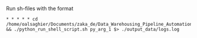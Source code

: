 Run sh-files with the format
```
* * * * * cd /home/oalsaghier/Documents/zaka_de/Data_Warehousing_Pipeline_Automation/cronjobs && ./python_run_shell_script.sh py_arg_1 $> ./output_data/logs.log
```